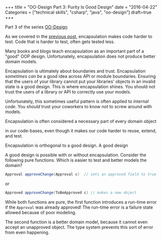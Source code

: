 +++
title = "OO-Design Part 3: Purity Is Good Design"
date = "2016-04-22"
Categories = ["technical skills", "csharp", "java", "oo-design"]
draft=true
+++

Part 3 of the series [OO-Design](/categories/oo-design/)

As we covered in the [previous post](/anemic-domain-model/), encapsulation makes
code harder to test. Code that is harder to test, often gets tested less.

Many books and blogs teach encapsulation as an important part of a "good" OOP
design. Unfortunately, encapsulation does not produce better domain models.

Encapsulation is ultimately about boundaries and trust. Encapsulation _sometimes
can be_ a good idea across API or module boundaries. Ensuring that the users of
your library cannot put your libraries' objects in an invalid state is a good
design. This is where encapsulation shines. You should not trust the users of a
library or API to correctly use your models.

Unfortunately, this sometimes useful pattern is often applied to _internal
code_. You _should_ trust your coworkers to know not to screw around with
models.


Encapsulation is often considered a necessary part of every domain object

in our code-bases, even though it makes our code harder to reuse, extend, and
test.



Encapsulation is orthogonal to a good design. A good design 

A good design is possible with or without encapsulation. Consider the following
pure functions. Which is easier to test and better models the domain?

``` java
Approval approveChange(Approval c)  // sets an approved field to true
```

or

``` java
Approved approveChange(ToBeApproved c) // makes a new object
```

While both functions are pure, the first function introduces a run-time error if
the ```Approval``` was already approved! The run-time error is a failure state
allowed because of poor modeling. 

The second function is a better domain model, because it cannot even accept an
unapproved object. The type system prevents this sort of error from even
happening.
